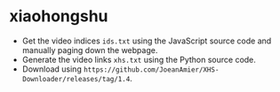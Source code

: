 # xiaohongshu
- Get the video indices `ids.txt` using the JavaScript source code and manually paging down the webpage.
- Generate the video links `xhs.txt` using the Python source code.
- Download using `https://github.com/JoeanAmier/XHS-Downloader/releases/tag/1.4`.

